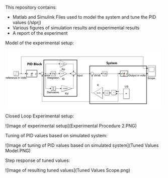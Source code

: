 This repository contains:

- Matlab and Simulink Files used to model the system and tune the PID values (/slprj)
- Various figures of simulation results and experimental results
- A report of the experiment

Model of the experimental setup:

![Image of model of the experimental setup](PIDModelDiagram.PNG)

Closed Loop Experimental setup:

![Image of experimental setup](Experimental Procedure 2.PNG)

Tuning of PID values based on simulated system:

![Image of tuning of PID values based on simulated system](Tuned Values Model.PNG)

Step response of tuned values:

![Image of resulting tuned values](Tuned Values Scope.png)
